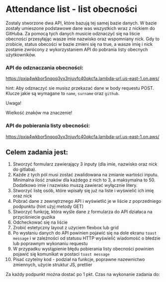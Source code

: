 # Attendance list - list obecności

Zostaly stworzone dwa API, które bazują tej samej bazie danych. W bazie zostały umieszone podstawowe dane was wszystkich wraz z nickiem do GitHuba. Za pomocą tych danych musicie odznaczyć się na liście obecności przesyłając wasze imie nazwisko oraz wspomniany nick. Gdy to zrobicie, status obecości w bazie zmieni się na true, a wasze imię i nick zostanie zwrócony z wykorzystaniem API do pobrania listy obecnych użytkowników.

### API do odznaczania obecności: 

https://pxia4wkbor5nqoq3yx3njuvfc40qkcfa.lambda-url.us-east-1.on.aws/

hint: Aby odznaczyć sie musisz przekazać dane w body requestu POST. Klucze jakie są wymagane to `name`, `surname` oraz `github`.

Uwaga!

Wielkość znaków ma znaczenie!

### API do pobierania listy obecności: 

https://pxia4wkbor5nqoq3yx3njuvfc40qkcfa.lambda-url.us-east-1.on.aws/


## Celem zadania jest:
1. Stworzyć formularz zawierający 3 inputy (dla imie, nazwisko oraz nick do gitlaba). 
2. Każde z tych pól musi zostać zwalidowana na zmianie wartości inputu. Minimalna ilość znaków dla każdego z nich to 3, a maksymalna to 50. Dodatkowo imie i nazwisko muszą zawierać wyłącznie litery.
3. Stworzyć listę osób, które wpisały się już na liste i wyświelić ich imię oraz nick
4. Pobrać dane z zewnętrznego API i wyświetlić je w liście z poprzedniego podpunktu (hint użyj metody GET)
5. Stworzyć funkcję, która wyśle dane z formularza do API działaca na przyciśniecie guzika
6. Odcheckować się na liście
7. Zrobić estetyczny layout z użyciem flexbox lub grid
8. Po wysłaniu danych do API powinien pojawić się na dole ekranu `toast message` i w zależności od statusu HTTP wyświelić wiadomość o błedzie lub poprawnym wykonaniu requestu
9. W przypadku wystąpienie błędu pobierania listy obecności powinien pojawić się komunikat w postaci `toast message`
10. Pisać czytelny kod - podział na funkcje, poprawne nazewnictwo zmiennych, użycie struktur JS, prettier

Za każdy podpunkt można dostać po 1 pkt. Czas na wykonanie zadania do: 
